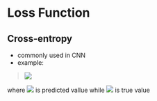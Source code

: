 # Loss Function

## Cross-entropy
- commonly used in CNN
- example: 
><img src="https://latex.codecogs.com/gif.latex?{\begin{aligned}J(\mathbf {w} )\ &=\ {\frac {1}{N}}\sum _{n=1}^{N}H(p_{n},q_{n})\ =\ -{\frac {1}{N}}\sum _{n=1}^{N}\ {\bigg [}y_{n}\log {\hat {y}}_{n}+(1-y_{n})\log(1-{\hat {y}}_{n}){\bigg ]}\,,\end{aligned}}"/>
where <img src="https://latex.codecogs.com/gif.latex?{\hat {y}}"/> is predicted vallue while <img src="https://latex.codecogs.com/gif.latex?{y}"/> is true value